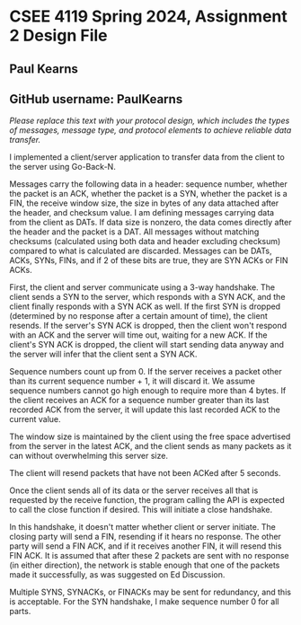 # CSEE 4119 Spring 2024, Assignment 2 Design File
## Paul Kearns
## GitHub username: PaulKearns

*Please replace this text with your protocol design, which includes the types of messages, message type, and protocol elements to achieve reliable data transfer.*

I implemented a client/server application to transfer data from the client to the server using Go-Back-N.

Messages carry the following data in a header: sequence number, whether the packet is an ACK, whether the packet is a SYN, whether the packet is a FIN, the receive window size, the size in bytes of any data attached after the header, and checksum value. I am defining messages carrying data from the client as DATs. If data size is nonzero, the data comes directly after the header and the packet is a DAT. All messages without matching checksums (calculated using both data and header excluding checksum) compared to what is calculated are discarded. Messages can be DATs, ACKs, SYNs, FINs, and if 2 of these bits are true, they are SYN ACKs or FIN ACKs.

First, the client and server communicate using a 3-way handshake. The client sends a SYN to the server, which responds with a SYN ACK, and the client finally responds with a SYN ACK as well. If the first SYN is dropped (determined by no response after a certain amount of time), the client resends. If the server's SYN ACK is dropped, then the client won't respond with an ACK and the server will time out, waiting for a new ACK. If the client's SYN ACK is dropped, the client will start sending data anyway and the server will infer that the client sent a SYN ACK.

Sequence numbers count up from 0. If the server receives a packet other than its current sequence number + 1, it will discard it. We assume sequence numbers cannot go high enough to require more than 4 bytes. If the client receives an ACK for a sequence number greater than its last recorded ACK from the server, it will update this last recorded ACK to the current value.

The window size is maintained by the client using the free space advertised from the server in the latest ACK, and the client sends as many packets as it can without overwhelming this server size.

The client will resend packets that have not been ACKed after 5 seconds.

Once the client sends all of its data or the server receives all that is requested by the receive function, the program calling the API is expected to call the close function if desired. This will initiate a close handshake.

In this handshake, it doesn't matter whether client or server initiate. The closing party will send a FIN, resending if it hears no response. The other party will send a FIN ACK, and if it receives another FIN, it will resend this FIN ACK. It is assumed that after these 2 packets are sent with no response (in either direction), the network is stable enough that one of the packets made it successfully, as was suggested on Ed Discussion.

Multiple SYNS, SYNACKs, or FINACKs may be sent for redundancy, and this is acceptable. For the SYN handshake, I make sequence number 0 for all parts.